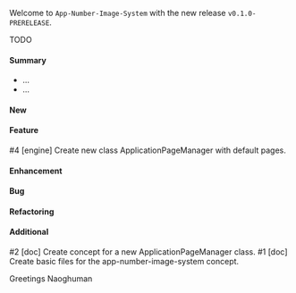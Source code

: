 Welcome to `App-Number-Image-System` with the new release `v0.1.0-PRERELEASE`.

TODO



#### Summary
* ...
* ...



#### New



#### Feature
#4 [engine] Create new class ApplicationPageManager with default pages.



#### Enhancement



#### Bug



#### Refactoring



#### Additional
#2 [doc] Create concept for a new ApplicationPageManager class.
#1 [doc] Create basic files for the app-number-image-system concept.



Greetings
Naoghuman



[//]: # (Issues which will be integrated in this release)



[//]: # (Links)
[JavaFX]:http://docs.oracle.com/javase/8/javase-clienttechnologies.htm
[Maven]:http://maven.apache.org/
[NetBeans IDE]:https://netbeans.org/
